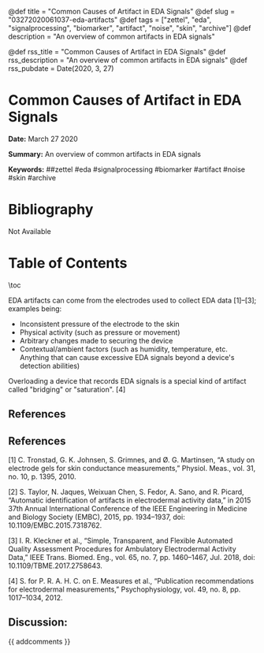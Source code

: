 @def title = "Common Causes of Artifact in EDA Signals"
@def slug = "03272020061037-eda-artifacts"
@def tags = ["zettel", "eda", "signalprocessing", "biomarker", "artifact", "noise", "skin", "archive"]
@def description = "An overview of common artifacts in EDA signals"

@def rss_title = "Common Causes of Artifact in EDA Signals"
@def rss_description = "An overview of common artifacts in EDA signals"
@def rss_pubdate = Date(2020, 3, 27)


Common Causes of Artifact in EDA Signals
=========

**Date:** March 27 2020

**Summary:** An overview of common artifacts in EDA signals

**Keywords:** ##zettel #eda #signalprocessing #biomarker #artifact #noise #skin #archive

Bibliography
==========

Not Available

Table of Contents
=========

\toc

EDA artifacts can come from the electrodes used to collect EDA data [1]–[3]; examples being:

  * Inconsistent pressure of the electrode to the skin
  * Physical activity (such as pressure or movement)
  * Arbitrary changes made to securing the device
  * Contextual/ambient factors (such as humidity, temperature, etc. Anything that can cause excessive EDA signals beyond a device's detection abilities)

Overloading a device that records EDA signals is a special kind of artifact called "bridging" or "saturation". [4]

## References

## References

[1] C. Tronstad, G. K. Johnsen, S. Grimnes, and Ø. G. Martinsen, “A study on electrode gels for skin conductance measurements,” Physiol. Meas., vol. 31, no. 10, p. 1395, 2010.

[2] S. Taylor, N. Jaques, Weixuan Chen, S. Fedor, A. Sano, and R. Picard, “Automatic identification of artifacts in electrodermal activity data,” in 2015 37th Annual International Conference of the IEEE Engineering in Medicine and Biology Society (EMBC), 2015, pp. 1934–1937, doi: 10.1109/EMBC.2015.7318762.

[3] I. R. Kleckner et al., “Simple, Transparent, and Flexible Automated Quality Assessment Procedures for Ambulatory Electrodermal Activity Data,” IEEE Trans. Biomed. Eng., vol. 65, no. 7, pp. 1460–1467, Jul. 2018, doi: 10.1109/TBME.2017.2758643.

[4] S. for P. R. A. H. C. on E. Measures et al., “Publication recommendations for electrodermal measurements,” Psychophysiology, vol. 49, no. 8, pp. 1017–1034, 2012.
## Discussion: 

{{ addcomments }}
